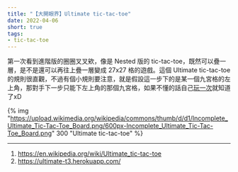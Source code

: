 ```yaml
---
title: "【大開眼界】Ultimate tic-tac-toe"
date: 2022-04-06
short: true
tags:
- tic-tac-toe
---
```


第一次看到進階版的圈圈叉叉欸，像是 Nested 版的 tic-tac-toe，既然可以疊一層，是不是還可以再往上疊一層變成 27x27 格的遊戲。這個 Ultimate tic-tac-toe 的規則很直觀，不過有個小規則要注意，就是假設這一步下的是某一個九宮格的左上角，那對手下一步只能下左上角的那個九宮格，如果不懂的話自己[玩一次](https://ultimate-t3.herokuapp.com/)就知道了xD

{% img "https://upload.wikimedia.org/wikipedia/commons/thumb/d/d1/Incomplete_Ultimate_Tic-Tac-Toe_Board.png/600px-Incomplete_Ultimate_Tic-Tac-Toe_Board.png" 300 "Ultimate tic-tac-toe" %}

---

1. https://en.wikipedia.org/wiki/Ultimate_tic-tac-toe
2. https://ultimate-t3.herokuapp.com/

<!-- more -->
